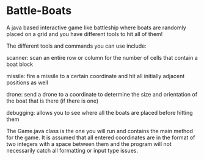 # Battle-Boats
A java based interactive game like battleship where boats are randomly placed on a grid and you have different tools to hit all of them!

The different tools and commands you can use include:

scanner: scan an entire row or column for the number of cells that contain a boat block

missile: fire a missile to a certain coordinate and hit all initially adjacent positions as well

drone: send a drone to a coordinate to determine the size and orientation of the boat that is there (if there is one)

debugging: allows you to see where all the boats are placed before hitting them

The Game.java class is the one you will run and contains the main method for the game. It is assumed that all entered coordinates are in the format of two integers with a space between them and the program will not necessarily catch all formatting or input type issues.
